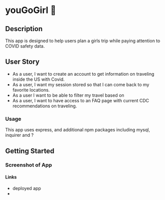 # youGoGirl :syringe:

## Description

This app is designed to help users plan a girls trip while paying attention to COVID safety data.

## User Story

* As a user, I want to create an account to get information on traveling inside the US with Covid.
* As a user, I want my session stored so that I can come back to my favorite locations.
* As a user I want to be able to filter my travel based on 
* As a user, I want to have access to an FAQ page with current CDC recommendations on traveling.


### Usage

This app uses express, and additional npm packages including mysql, inquirer and ?



## Getting Started





### Screenshot of App



#### Links

 * deployed app
 * 
